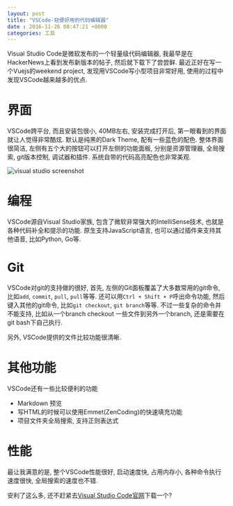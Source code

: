 ```yaml
---
layout: post
title: "VSCode-轻便好用的代码编辑器"
date : 2016-11-26 08:47:21 +8000
categories: 工具
---
```


Visual Studio Code是微软发布的一个轻量级代码编辑器, 我最早是在HackerNews上看到发布新版本的帖子, 然后就下载下了尝尝鲜. 最近正好在写一个Vuejs的weekend project, 发现用VSCode写小型项目非常好用, 使用的过程中发现VSCode越来越多的优点. 

# 界面

VSCode跨平台, 而且安装包很小, 40MB左右, 安装完成打开后, 第一眼看到的界面就让人觉得非常酷炫. 默认是纯黑的Dark Theme, 配有一些蓝色的配色. 整体界面很简洁, 左侧有五个大的按钮可以打开左侧的功能面板, 分别是资源管理器, 全局搜索, git版本控制, 调试器和插件. 
系统自带的代码高亮配色也非常美观. 

![visual studio screenshot](https://code.visualstudio.com/home/home-screenshot-win-lg.png)

# 编程

VSCode源自Visual Studio家族, 包含了微软非常强大的IntelliSense技术, 也就是各种代码补全和提示的功能. 原生支持JavaScript语言, 也可以通过插件来支持其他语音, 比如Python, Go等. 

# Git 

VSCode对git的支持做的很好, 首先, 左侧的Git面板覆盖了大多数常用的git命令, 比如`add`, `commit`, `pull`, `pull`等等. 还可以用`Ctrl + Shift + P`呼出命令功能, 然后键入其他的git命令, 比如`git checkout`, `git branch`等等. 
不过一些复杂的命令并不能支持, 比如从一个branch checkout 一些文件到另外一个branch, 还是需要在git bash下自己执行. 

另外, VSCode提供的文件比较功能很清晰. 

# 其他功能

VSCode还有一些比较便利的功能

- Markdown 预览
- 写HTML的时候可以使用Emmet(ZenCoding)的快速填充功能
- 项目文件夹全局搜索, 支持正则表达式

# 性能

最让我满意的是, 整个VSCode性能很好, 启动速度快, 占用内存小, 各种命令执行速度很快, 全局搜索的速度也不错. 

安利了这么多, 还不赶紧去[Visual Studio Code官网](https://code.visualstudio.com)下载一个?

